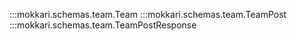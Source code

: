 :::mokkari.schemas.team.Team
:::mokkari.schemas.team.TeamPost
:::mokkari.schemas.team.TeamPostResponse

